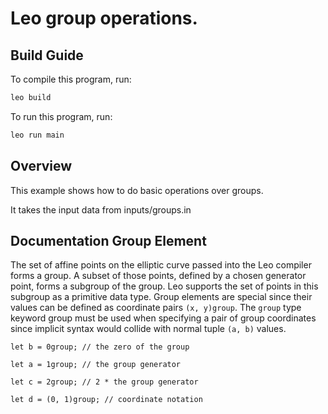 # Leo group operations.

## Build Guide

To compile this program, run:
```bash
leo build
```

To run this program, run:
```bash
leo run main
```

## Overview

This example shows how to do basic operations over groups.

It takes the input data from inputs/groups.in


## Documentation Group Element

The set of affine points on the elliptic curve passed into the Leo compiler forms a group.
A subset of those points, defined by a chosen generator point, forms a subgroup of the group.
Leo supports the set of points in this subgroup as a primitive data type.
Group elements are special since their values can be defined as coordinate pairs ```(x, y)group```.
The `group` type keyword group must be used when specifying a pair of group coordinates since implicit syntax would collide with normal tuple `(a, b)` values.

```
let b = 0group; // the zero of the group

let a = 1group; // the group generator

let c = 2group; // 2 * the group generator

let d = (0, 1)group; // coordinate notation
```
